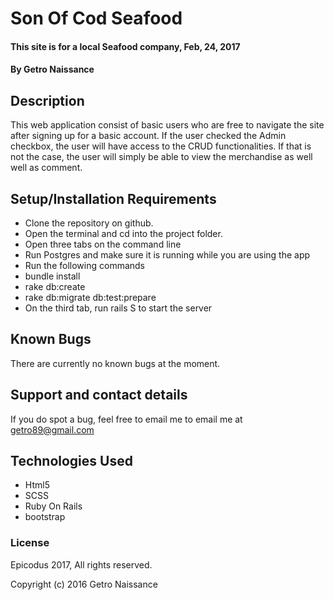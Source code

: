 # Son Of Cod Seafood


#### This site is for a local Seafood company, Feb, 24, 2017

#### By Getro Naissance

## Description
  This web application consist of basic users who are free to navigate the site after signing up for a basic account. If the user checked the Admin checkbox, the user will have access to the CRUD functionalities. If that is not the case, the user will simply be able to view the merchandise as well well as comment.  


## Setup/Installation Requirements

* Clone the repository on github.
* Open the terminal and cd into the project folder.
* Open three tabs on the command line
* Run Postgres and make sure it is running while you are using the app
* Run the following commands
* bundle install
* rake db:create
* rake db:migrate db:test:prepare
* On the third tab, run rails S to start the server



## Known Bugs

There are currently no known bugs at the moment.

## Support and contact details

If you do spot a bug, feel free to email me to email me at getro89@gmail.com
## Technologies Used

* Html5
* SCSS
* Ruby On Rails
* bootstrap

### License

Epicodus 2017, All rights reserved.

Copyright (c) 2016  Getro Naissance
